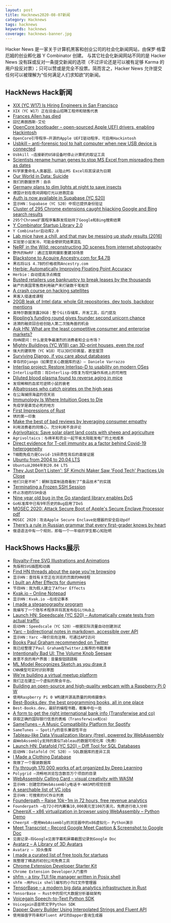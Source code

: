 ```yaml
---
layout: post
title: Hacknews2020-08-07新闻
category: Hacknews
tags: hacknews
keywords: hacknews
coverage: hacknews-banner.jpg
---
```


Hacker News 是一家关于计算机黑客和创业公司的社会化新闻网站，由保罗·格雷厄姆的创业孵化器 Y Combinator 创建。
与其它社会化新闻网站不同的是 Hacker News 没有踩或反对一条提交新闻的选项（不过评论还是可以被有足够 Karma 的用户投反对票）；只可以赞或是完全不投票。简而言之，Hacker News 允许提交任何可以被理解为“任何满足人们求知欲”的新闻。

## HackNews Hack新闻


- [XIX (YC W17) Is Hiring Engineers in San Francisco](https://jobs.lever.co/xix)
- `XIX（YC W17）正在旧金山招聘工程师和销售代表`
- [Frances Allen has died](https://www.ibm.com/blogs/research/2020/08/remembering-frances-allen/)
- `回忆弗朗西斯·艾伦`
- [OpenCore bootloader – open-sourced Apple UEFI drivers, enabling Hackintosh](https://github.com/acidanthera/OpenCorePkg)
- `OpenCore引导程序–开源的Apple UEFI驱动程序，可启用Hackintosh`
- [Usbkill – anti-forensic tool to halt computer when new USB device is connected](https://github.com/hephaest0s/usbkill)
- `Usbkill –连接新的USB设备时停止计算机的取证工具`
- [Scientists rename human genes to stop MS Excel from misreading them as dates](https://www.theverge.com/2020/8/6/21355674/human-genes-rename-microsoft-excel-misreading-dates)
- `科学家重命名人类基因，以阻止MS Excel将其误读为日期`
- [Our World in Data: Suicide](https://ourworldindata.org/suicide)
- `我们的数据世界：自杀`
- [Germany plans to dim lights at night to save insects](https://www.msn.com/en-us/news/technology/germany-plans-to-dim-lights-at-night-to-save-insects/ar-BB17BlkR)
- `德国计划在夜间调暗灯光以拯救昆虫`
- [Auth is now available in Supabase (YC S20)](https://supabase.io/blog/2020/08/05/supabase-auth)
- `显示HN：Supabase（YC S20）中现已提供身份验证`
- [Cluster of 295 Chrome extensions caught hijacking Google and Bing search results](https://www.zdnet.com/article/cluster-of-295-chrome-extensions-caught-hijacking-google-and-bing-search-results/)
- `295个Chrome扩展程序集群发现劫持了Google和Bing搜索结果`
- [Y Combinator Startup Library 2.0](https://www.ycombinator.com/library)
- `Y Combinator启动库2.0`
- [Lab mice have a chill, and that may be messing up study results (2016)](https://www.statnews.com/2016/04/19/lab-mice-temperature/)
- `实验室小鼠发冷，可能会使研究结果混乱`
- [NeRF in the Wild: reconstructing 3D scenes from internet photography](https://nerf-w.github.io/)
- `野外的NeRF：通过互联网摄影重建3D场景`
- [Blackstone to Acquire Ancestry.com for $4.7B](https://www.reuters.com/article/us-ancestry-m-a-blackstone-group-idUSKCN2512ES)
- `黑石将以$ 4.7B的价格收购Ancestry.com`
- [Herbie: Automatically Improving Floating Point Accuracy](https://herbie.uwplse.org/)
- `Herbie：自动提高浮点精度`
- [Busted retailers use bankruptcy to break leases by the thousands](https://www.bnnbloomberg.ca/busted-retailers-use-bankruptcy-to-break-leases-by-the-thousands-1.1476347)
- `破产的美国零售商利用破产来打破数千笔租赁`
- [A crash course on hacking satellites](https://nyan-sat.com/chapter0.html)
- `黑客入侵速成课程`
- [20GB leak of Intel data: whole Git repositories, dev tools, backdoor mentions](https://twitter.com/deletescape/status/1291405688204402689)
- `英特尔数据泄露20GB：整个Git存储库，开发工具，后门提及`
- [Rippling’s funding round gives founder second unicorn chance](https://www.bloomberg.com/news/articles/2020-08-04/rippling-s-funding-round-gives-founder-second-unicorn-chance)
- `涟漪的融资回合给创始人第二次独角兽的机会`
- [Ask HN: What are the least competitive consumer and enterprise markets?](item?id=24066842)
- `向HN提问：什么是竞争最激烈的消费者和企业市场？`
- [Mighty Buildings (YC W18) can 3D-print houses, even the roof](https://www.fastcompany.com/90534917/these-cute-backyard-houses-are-entirely-3d-printed)
- `强大的建筑物（YC W18）可以3D打印房屋，甚至屋顶`
- [Surviving Django, if you care about databases](https://www.varrazzo.com/blog/2020/07/25/surviving-django/)
- `幸存的Django（如果您关心数据库的话）– Daniele Varrazzo`
- [Interlisp project: Restore Interlisp-D to usability on modern OSes](http://interlisp.org/)
- `Interlisp项目：将Interlisp-D恢复为现代操作系统上的可用性`
- [Diluted blood plasma found to reverse aging in mice](https://newatlas.com/medical/diluted-blood-plasma-reverse-aging-in-mice)
- `发现稀释的血浆可逆转小鼠的衰老`
- [Albatrosses who catch pirates on the high seas](https://www.bbc.com/future/article/20200708-the-albatrosses-who-catch-pirates-on-the-high-seas)
- `在公海捕捞海盗的信天翁`
- [Immunology Is Where Intuition Goes to Die](https://www.theatlantic.com/health/archive/2020/08/covid-19-immunity-is-the-pandemics-central-mystery/614956/)
- `免疫学是直觉必死的地方`
- [First Impressions of Rust](https://john-millikin.com/first-impressions-of-rust)
- `锈的第一印象`
- [Make the best of bad reviews by leveraging consumer empathy](https://phys.org/news/2020-08-bad-leveraging-consumer-empathy.html)
- `利用消费者的同情心，充分利用不良评论`
- [Agrivoltaics: Save solar plant land costs with sheep and agriculture](https://www.utilitydive.com/news/sheep-ag-and-sun-agrivoltaics-propel-significant-reductions-in-solar-main/581879/)
- `Agrivoltaics：与绵羊和农业一起节省太阳能发电厂的土地成本`
- [Direct evidence for T-cell immunity as a factor behind Covid-19 heterogeneity](https://science.sciencemag.org/content/early/2020/08/04/science.abd3871)
- `T细胞免疫力是Covid-19异质性背后的直接证据`
- [Ubuntu from 2004 to 20.04 LTS](https://ubuntu.com/blog/infographic-ubuntu-from-2004-to-20-04-lts)
- `Ubuntu从2004年到20.04 LTS`
- [They Just Don’t Listen': SF Kimchi Maker Saw 'Food Tech' Practices Up Close](https://www.kqed.org/news/11831806/they-just-dont-listen-sf-kimchi-maker-saw-food-tech-practices-up-close-in-her-kitchen)
- `他们只是不听”：朝鲜泡菜制造商看到了“食品技术”的实践`
- [Terminating a Frozen SSH Session](https://www.remembertheusers.com/2020/07/0668-terminating-a-frozen-ssh-session.html)
- `终止冻结的SSH会话`
- [Nine year old bug in the Go standard library enables DoS](https://github.com/ethereum/public-attacknets/issues/12)
- `Go标准库中已有9年历史的Bug启用了DoS`
- [MOSEC 2020: Attack Secure Boot of Apple's Secure Enclave Processor pdf](https://github.com/windknown/presentations/blob/master/Attack_Secure_Boot_of_SEP.pdf)
- `MOSEC 2020：攻击Apple Secure Enclave处理器的安全启动pdf`
- [There’s a rule in Russian grammar that every first-grader knows by heart](https://alexyar.tumblr.com/post/174622302172/theres-a-rule-in-russian-grammar-that-every)
- `俄语语法中有一个规则，即每一个一年级的学生都心知肚明`


## HackShows Hacks展示

- [ Royalty-Free SVG Illustrations and Animations](https://www.pixeltrue.com/free-illustrations)
- `免版税SVG插图和动画`
- [ Find HN threads about the page you're browsing](https://github.com/pinoceniccola/what-hn-says-webext)
- `显示HN：查找有关您正在浏览的页面的HN线程`
- [ I built an After Effects for dummies](https://storycreatorapp.com)
- `节目HN：我为假人建立了After Effects`
- [ Kvak.io – Online Notepad](http://kvak.io/?n=intro)
- `显示HN：Kvak.io –在线记事本`
- [ I made a steganography program](https://github.com/JHurst97/SteganograhyProject.git)
- `我编写了一个隐写术程序并将其发布在GitHub上`
- [Launch HN: Speedscale (YC S20) – Automatically create tests from actual traffic](item?id=24060799)
- `启动HN：Speedscale（YC S20）–根据实际流量自动创建测试`
- [ Yarc – bidirectional notes in markdown, accessible over API](https://github.com/xeust/yarc)
- `显示HN：Yarc –降价双向注释，可通过API访问`
- [ Books Paul Graham recommended on Twitter](https://www.readthistwice.com/person/paul-graham)
- `我已经整理了Paul Graham在Twitter上推荐的书籍清单`
- [ Intentionally Bad UI: The Volume Knob Seesaw](https://iryanbell.github.io/VolumeNotchUI/NotchedVolume/)
- `故意不良的用户界面：音量旋钮跷跷板`
- [ ML Model Recognizes Sketch as you draw it](https://www.gradio.app/hub/hub-sketch-recognition)
- `CNN模型可实时识别草图`
- [ We're building a virtual meetup platform](https://app.venu.tv)
- `我们正在建立一个虚拟的聚会平台。`
- [ Building an open-source and high-quality webcam with a Raspberry Pi 0 W](http://www.tnhh.net/posts/show-me-webcam.html)
- `使用Raspberry Pi 0 W构建开源高质量的网络摄像头`
- [ Best-Books.dev, the best programming books, all in one place](https://best-books.dev)
- `Best-Books.dev，最好的编程书籍，都集中在一处`
- [ A form to get the right international bank info (Transferwise and co)](https://payday.sh/)
- `获取正确的国际银行信息的表格（Transferwise和co）`
- [ SameTunes – A Music Compatibility Platform for Spotify](https://sametunes.com/)
- `SameTunes – Spotify的音乐兼容性平台`
- [ Tableau-like Data Visualization library (free), powered by WebAssembly](https://muzejs.org)
- `由WebAssembly支持的类似Tableau的数据可视化库（免费）`
- [Launch HN: Datafold (YC S20) – Diff Tool for SQL Databases](item?id=24071955)
- `启动HN：Datafold（YC S20）– SQL数据库的差异工具`
- [ I Made a Clothing Database](https://www.clothdb.com/)
- `我做了一个服装数据库`
- [ Fly through 170,000 works of art organized by Deep Learning](https://polygrid.com/)
- `Polygrid –流畅地浏览包含数百万个项目的目录`
- [ WebAssembly Calling Card – visual creativity with WASM](https://wacc.rancidbacon.com/)
- `显示HN：创建您的WebAssembly电话卡-WASM的视觉创意`
- [ A searchable list of VC jobs](http://vcjobs.kgbase.com/)
- `显示HN：可搜索的VC作业列表`
- [ Founderpath – Raise $10k-$1m in 72 hours, free revenue analytics](item?id=24073378)
- `Founderpath –在72小时内筹集10,000美元至100万美元，免费进行收入分析`
- [ CheerpX – x86 virtualization in browser using WebAssembly – Python Demo](https://www.leaningtech.com/pages/pythondemo.html)
- `CheerpX –使用WebAssembly的浏览器中的x86虚拟化– Python演示`
- [ Meet Transcript – Record Google Meet Caption & Screenshot to Google Doc](https://thanesh.dev/meet-transcript)
- `见面记录–将Google见面字幕和屏幕截图记录到Google Doc`
- [ Avatarz – A Library of 3D Avatars](https://www.avatarz.design/)
- `Avatarz – 3D头像库`
- [ I made a curated list of free tools for startups](https://meetchopra.com/free-tools)
- `我整理了精选的初创公司免费工具`
- [ Chrome Extension Developer Starter Kit](https://chromeextensionkit.com/?ref=hackernews)
- `Chrome Extension Developer入门套件`
- [ shfm – a tiny TUI file manager written in Posix shell](https://github.com/dylanaraps/shfm)
- `shfm –用Posix shell编写的小TUI文件管理器`
- [ TensorBase – a modern big data analytics infrastructure in Rust](https://tensorbase.io/)
- `TensorBase – Rust中的现代大数据分析基础架构`
- [ Voicegain Speech-to-Text Python SDK](https://pypi.org/project/voicegain-speech/)
- `Voicegain语音转文字Python SDK`
- [ Dapper Query Builder Using Interpolated Strings and Fluent API](https://github.com/Drizin/DapperQueryBuilder/)
- `使用插值字符串和Fluent API的Dapper查询生成器`

